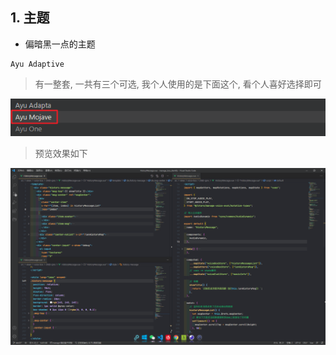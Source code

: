 ## 1. 主题

- 偏暗黑一点的主题 
```
Ayu Adaptive
```

> 有一整套, 一共有三个可选, 我个人使用的是下面这个, 看个人喜好选择即可

![Ayu Mojave](./images/1.png)

> 预览效果如下

![Ayu Mojave](./images/2.png)

